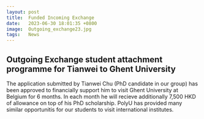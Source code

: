 ```yaml
---
layout: post
title:  Funded Incoming Exchange
date:   2023-06-30 18:01:35 +0800
image:  Outgoing_exchange23.jpg
tags:   News
---
```

## Outgoing Exchange student attachment programme for Tianwei to Ghent University 

The application submitted by Tianwei Chu (PhD candidate in our group) has been approved to financially support him to visit Ghent University at Belgium for 6 months. In each month he will recieve additionally 7,500 HKD of allowance on top of his PhD scholarship. PolyU has provided many similar opportunitis for our students to visit international institutes.

